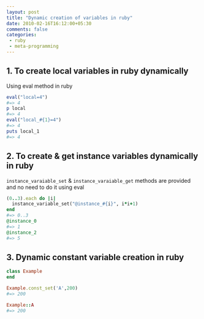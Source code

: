 ```yaml
---
layout: post
title: "Dynamic creation of variables in ruby"
date: 2010-02-16T16:12:00+05:30
comments: false
categories:
 - ruby
 - meta-programming
---
```


## 1. To create local variables in ruby dynamically

Using eval method in ruby
```ruby
eval("local=4")
#=> 4 
p local
#=> 4
eval("local_#{1}=4")
#=> 4 
puts local_1
#=> 4
```
## 2. To create & get instance variables dynamically in ruby

`instance_varaiable_set` & `instance_varaiable_get` methods are provided and no need to do it using eval

```ruby
(0..3).each do |i|
  instance_variable_set("@instance_#{i}", i*i+1)
end
#=> 0..3 
@instance_0
#=> 1 
@instance_2
#=> 5 
```
## 3. Dynamic constant variable creation in ruby
```ruby
class Example
end

Example.const_set('A',200)
#=> 200 

Example::A
#=> 200
``` 
